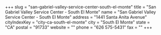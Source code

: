 +++
slug = "san-gabriel-valley-service-center-south-el-monte"
title = "San Gabriel Valley Service Center - South El Monte"
name = "San Gabriel Valley Service Center - South El Monte"
address = "1441 Santa Anita Avenue"
cityIndexKey = "city-ca-south-el-monte"
city = "South El Monte"
state = "CA"
postal = "91733"
website = ""
phone = "626 575-5431"
fax = ""
+++
